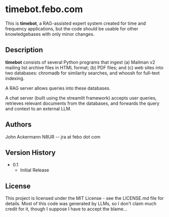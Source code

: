 # timebot.febo.com 

This is **timebot**, a RAG-assisted expert system created
for time and frequency applications, but the code should be
usable for other knowledgebases with only minor changes.

## Description

**timebot** consists of several Python programs that ingest (a) Mailman v2 mailing
list archive files in HTML format; (b) PDF files; and (c) web sites into two databases:
chromadb for similarity searches, and whoosh for full-text indexing.

A RAG server allows queries into these databases.

A chat server (built using the streamlit framework) accepts user queries, retrieves
relevant documents from the databases, and forwards the query and context to an external
LLM.

## Authors

John Ackermann N8UR  -- jra at febo dot com

## Version History
* 0.1
    * Initial Release

## License

This project is licensed under the MIT License - see the LICENSE.md file for details.
Most of this code was generated by LLMs, so I don't claim much credit for it, though
I suppose I have to accept the blame...
